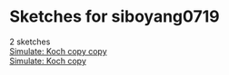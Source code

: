 # Sketches for siboyang0719
2 sketches  
[Simulate: Koch copy copy](https://editor.p5js.org/siboyang0719/sketches/e-bmM-91r)<!-- 2025-03-13T15:09:25.114Z -->  
[Simulate: Koch copy](https://editor.p5js.org/siboyang0719/sketches/erZS4hcSn)<!-- 2025-03-13T14:52:03.670Z -->  